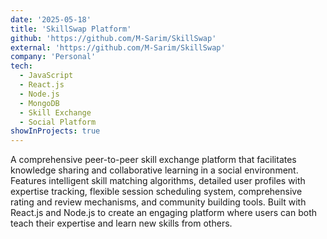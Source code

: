 ```yaml
---
date: '2025-05-18'
title: 'SkillSwap Platform'
github: 'https://github.com/M-Sarim/SkillSwap'
external: 'https://github.com/M-Sarim/SkillSwap'
company: 'Personal'
tech:
  - JavaScript
  - React.js
  - Node.js
  - MongoDB
  - Skill Exchange
  - Social Platform
showInProjects: true
---
```


A comprehensive peer-to-peer skill exchange platform that facilitates knowledge sharing and collaborative learning in a social environment. Features intelligent skill matching algorithms, detailed user profiles with expertise tracking, flexible session scheduling system, comprehensive rating and review mechanisms, and community building tools. Built with React.js and Node.js to create an engaging platform where users can both teach their expertise and learn new skills from others.
